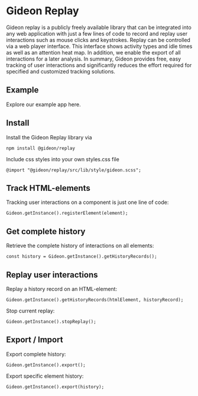 # Gideon Replay

Gideon replay is a publicly freely available library that can be integrated into any web application with just a few lines of code to record and replay user interactions such as mouse clicks and keystrokes. Replay can be controlled via a web player interface. This interface shows activity types and idle times as well as an attention heat map. In addition, we enable the export of all interactions for a later analysis. In summary, Gideon provides free, easy tracking of user interactions and significantly reduces the effort required for specified and customized tracking solutions.

## Example

Explore our example app here.

## Install

Install the Gideon Replay library via

```npm install @gideon/replay```

Include css styles into your own styles.css file

```@import "@gideon/replay/src/lib/style/gideon.scss";```

## Track HTML-elements

Tracking user interactions on a component is just one line of code:

```Gideon.getInstance().registerElement(element);```

## Get complete history

Retrieve the complete history of interactions on all elements:

```const history = Gideon.getInstance().getHistoryRecords();```

## Replay user interactions

Replay a history record on an HTML-element:

```Gideon.getInstance().getHistoryRecords(htmlElement, historyRecord);```

Stop current replay:

```Gideon.getInstance().stopReplay();```

## Export / Import

Export complete history:

```Gideon.getInstance().export();```

Export specific element history:

```Gideon.getInstance().export(history);```
